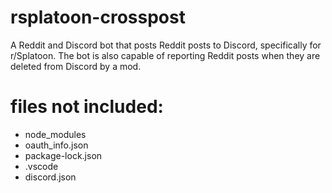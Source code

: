 # rsplatoon-crosspost
A Reddit and Discord bot that posts Reddit posts to Discord, specifically for r/Splatoon. The bot is also capable of reporting Reddit posts when they are deleted from Discord by a mod.

# files not included:
- node_modules
- oauth_info.json
- package-lock.json
- .vscode
- discord.json
